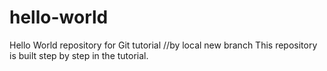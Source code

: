 # hello-world
Hello World repository for Git tutorial
 //by local new branch
This repository is built step by step in the tutorial.
